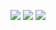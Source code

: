 <p align="center">
  <img src ="https://github-readme-stats.vercel.app/api?username=quinyx-tjeerd&show_icons=true&count_private=true&theme=highcontrast&hide_border=true&bg_color=00000000&hide_rank=true">
  <img src ="https://github-readme-stats.vercel.app/api/top-langs/?username=quinyx-tjeerd&layout=compact&hide_border=true&theme=highcontrast&bg_color=00000000&langs_count=8">
  <img src ="https://github-readme-streak-stats.herokuapp.com/?user=quinyx-tjeerd&theme=highcontrast&hide_border=true&background=FFFFFF00">
</p>
